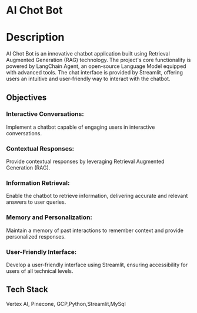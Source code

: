 # AI Chot Bot
# Description
AI Chot Bot is an innovative chatbot application built using Retrieval Augmented Generation (RAG) technology. 
The project's core functionality is powered by LangChain Agent, an open-source Language Model equipped with advanced tools. 
The chat interface is provided by Streamlit, offering users an intuitive and user-friendly way to interact with the chatbot.
## Objectives
### Interactive Conversations:
Implement a chatbot capable of engaging users in interactive conversations.
### Contextual Responses:
Provide contextual responses by leveraging Retrieval Augmented Generation (RAG).
### Information Retrieval:
Enable the chatbot to retrieve information, delivering accurate and relevant answers to user queries.
### Memory and Personalization:
Maintain a memory of past interactions to remember context and provide personalized responses.
### User-Friendly Interface:
Develop a user-friendly interface using Streamlit, ensuring accessibility for users of all technical levels.
## Tech Stack
Vertex AI, Pinecone, GCP,Python,Streamlit,MySql

